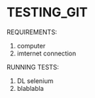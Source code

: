 # TESTING_GIT


REQUIREMENTS:
1.  computer
2.  imternet connection


RUNNING TESTS:
1.  DL selenium
2.  blablabla
